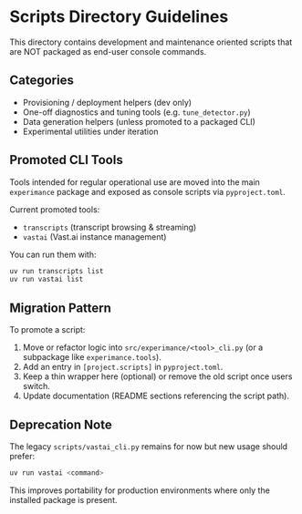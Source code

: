 # Scripts Directory Guidelines

This directory contains development and maintenance oriented scripts that are NOT packaged as end-user console commands.

## Categories

- Provisioning / deployment helpers (dev only)
- One-off diagnostics and tuning tools (e.g. `tune_detector.py`)
- Data generation helpers (unless promoted to a packaged CLI)
- Experimental utilities under iteration

## Promoted CLI Tools

Tools intended for regular operational use are moved into the main `experimance` package and exposed as console scripts via `pyproject.toml`.

Current promoted tools:

- `transcripts`  (transcript browsing & streaming)
- `vastai`       (Vast.ai instance management)

You can run them with:

```bash
uv run transcripts list
uv run vastai list
```

## Migration Pattern

To promote a script:
1. Move or refactor logic into `src/experimance/<tool>_cli.py` (or a subpackage like `experimance.tools`).
2. Add an entry in `[project.scripts]` in `pyproject.toml`.
3. Keep a thin wrapper here (optional) or remove the old script once users switch.
4. Update documentation (README sections referencing the script path).

## Deprecation Note

The legacy `scripts/vastai_cli.py` remains for now but new usage should prefer:

```bash
uv run vastai <command>
```

This improves portability for production environments where only the installed package is present.
